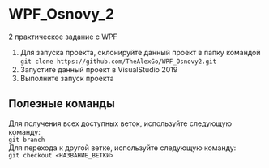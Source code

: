 # WPF_Osnovy_2
2 практическое задание с WPF
1. Для запуска проекта, склонируйте данный проект в папку командой\
```git clone https://github.com/TheAlexGo/WPF_Osnovy2.git```
2. Запустите данный проект в VisualStudio 2019
3. Выполните запуск проекта
## Полезные команды
Для получения всех доступных веток, используйте следующую команду:\
```git branch```\
Для перехода к другой ветке, используйте следующую команду:\
```git checkout <НАЗВАНИЕ_ВЕТКИ>```

